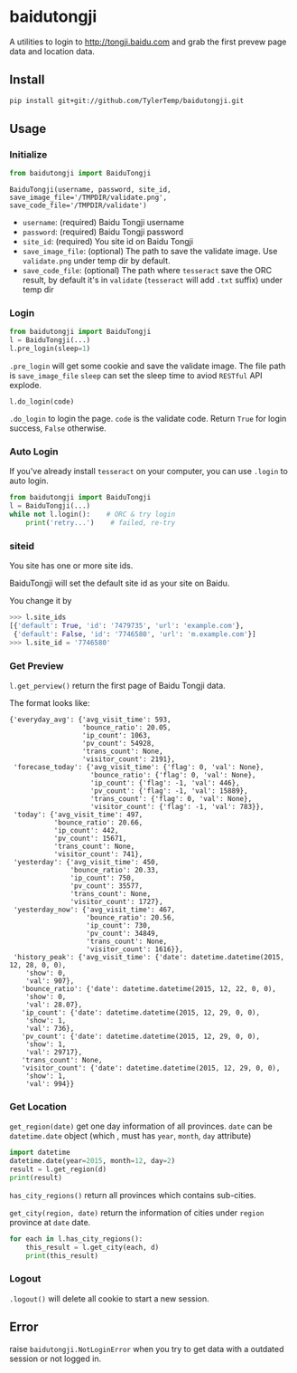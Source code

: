 baidutongji
============

A utilities to login to <http://tongji.baidu.com> and grab the first
prevew page data and location data.


Install
-------

```bash
pip install git+git://github.com/TylerTemp/baidutongji.git
```

Usage
---------

### Initialize ###

```python
from baidutongji import BaiduTongji
```

```
BaiduTongji(username, password, site_id, save_image_file='/TMPDIR/validate.png', save_code_file='/TMPDIR/validate')
```

*   `username`: (required) Baidu Tongji username
*   `password`: (required) Baidu Tongji password
*   `site_id`: (required) You site id on Baidu Tongji
*   `save_image_file`: (optional) The path to save the validate image. Use `validate.png` under temp dir by default.
*   `save_code_file`: (optional) The path where `tesseract` save the ORC result, by default it's in `validate`
    (`tesseract` will add `.txt` suffix) under temp dir

### Login ###

```python
from baidutongji import BaiduTongji
l = BaiduTongji(...)
l.pre_login(sleep=1)
```

`.pre_login` will get some cookie and save the validate image. The file path is `save_image_file`
`sleep` can set the sleep time to aviod `RESTful` API explode.


```
l.do_login(code)
```

`.do_login` to login the page. `code` is the validate code.
Return `True` for login success, `False` otherwise.

### Auto Login ###

If you've already install `tesseract` on your computer, you can use `.login`
to auto login.

```python
from baidutongji import BaiduTongji
l = BaiduTongji(...)
while not l.login():    # ORC & try login
    print('retry...')    # failed, re-try
```

### siteid

You site has one or more site ids.

BaiduTongji will set the default site id as your site on Baidu.

You change it by

``` python
>>> l.site_ids
[{'default': True, 'id': '7479735', 'url': 'example.com'},
 {'default': False, 'id': '7746580', 'url': 'm.example.com'}]
>>> l.site_id = '7746580'
```

### Get Preview ###

`l.get_perview()` return the first page of Baidu Tongji data.

The format looks like:

```
{'everyday_avg': {'avg_visit_time': 593,
                  'bounce_ratio': 20.05,
                  'ip_count': 1063,
                  'pv_count': 54928,
                  'trans_count': None,
                  'visitor_count': 2191},
 'forecase_today': {'avg_visit_time': {'flag': 0, 'val': None},
                    'bounce_ratio': {'flag': 0, 'val': None},
                    'ip_count': {'flag': -1, 'val': 446},
                    'pv_count': {'flag': -1, 'val': 15889},
                    'trans_count': {'flag': 0, 'val': None},
                    'visitor_count': {'flag': -1, 'val': 783}},
 'today': {'avg_visit_time': 497,
           'bounce_ratio': 20.66,
           'ip_count': 442,
           'pv_count': 15671,
           'trans_count': None,
           'visitor_count': 741},
 'yesterday': {'avg_visit_time': 450,
               'bounce_ratio': 20.33,
               'ip_count': 750,
               'pv_count': 35577,
               'trans_count': None,
               'visitor_count': 1727},
 'yesterday_now': {'avg_visit_time': 467,
                   'bounce_ratio': 20.56,
                   'ip_count': 730,
                   'pv_count': 34849,
                   'trans_count': None,
                   'visitor_count': 1616}},
 'history_peak': {'avg_visit_time': {'date': datetime.datetime(2015, 12, 28, 0, 0),
    'show': 0,
    'val': 907},
   'bounce_ratio': {'date': datetime.datetime(2015, 12, 22, 0, 0),
    'show': 0,
    'val': 28.07},
   'ip_count': {'date': datetime.datetime(2015, 12, 29, 0, 0),
    'show': 1,
    'val': 736},
   'pv_count': {'date': datetime.datetime(2015, 12, 29, 0, 0),
    'show': 1,
    'val': 29717},
   'trans_count': None,
   'visitor_count': {'date': datetime.datetime(2015, 12, 29, 0, 0),
    'show': 1,
    'val': 994}}
```

### Get Location ###

`get_region(date)` get one day information of all provinces.
`date` can be `datetime.date` object
(which , must has `year`, `month`, `day` attribute)

```python
import datetime
datetime.date(year=2015, month=12, day=2)
result = l.get_region(d)
print(result)
```

`has_city_regions()` return all provinces which contains sub-cities.

`get_city(region, date)` return the information of cities under `region` province
at `date` date.

```python
for each in l.has_city_regions():
    this_result = l.get_city(each, d)
    print(this_result)
```

### Logout ###

`.logout()` will delete all cookie to start a new session.

Error
-----

raise `baidutongji.NotLoginError` when you try to get data with a outdated
session or not logged in.